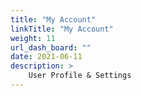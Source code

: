 ```yaml
---
title: "My Account"
linkTitle: "My Account"
weight: 11
url_dash_board: "" 
date: 2021-06-11
description: >
    User Profile & Settings
---
```

